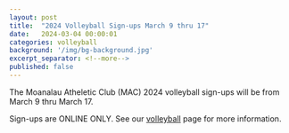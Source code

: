 ```yaml
---
layout: post
title:  "2024 Volleyball Sign-ups March 9 thru 17"
date:   2024-03-04 00:00:01
categories: volleyball
background: '/img/bg-background.jpg'
excerpt_separator: <!--more-->
published: false
---
```

The Moanalau Atheletic Club (MAC) 2024 volleyball sign-ups will be from March 9 thru March 17.

Sign-ups are ONLINE ONLY. See our [volleyball](/volleyball) page for more information.